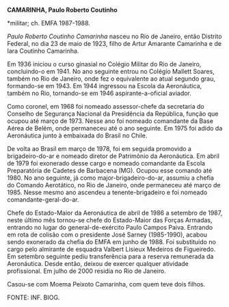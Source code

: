 **CAMARINHA, Paulo Roberto Coutinho**

\*militar; ch. EMFA 1987-1988.

*Paulo Roberto Coutinho Camarinha* nasceu no Rio de Janeiro, então
Distrito Federal, no dia 23 de maio de 1923, filho de Artur Amarante
Camarinha e de Iara Coutinho Camarinha.

Em 1936 iniciou o curso ginasial no Colégio Militar do Rio de Janeiro,
concluindo-o em 1941. No ano seguinte entrou no Colégio Mallett Soares,
também no Rio de Janeiro, onde fez o equivalente ao atual segundo grau,
formando-se em 1943. Em 1944 ingressou na Escola da Aeronáutica, também
no Rio, tornando-se em 1946 aspirante-a-oficial aviador.

Como coronel, em 1968 foi nomeado assessor-chefe da secretaria do
Conselho de Segurança Nacional da Presidência da República, função que
ocupou até março de 1973. Nesse ano foi nomeado comandante da Base Aérea
de Belém, onde permaneceu até o ano seguinte. Em 1975 foi adido da
Aeronáutica junto à embaixada do Brasil no Chile.

De volta ao Brasil em março de 1978, foi em seguida promovido a
brigadeiro-do-ar e nomeado diretor de Patrimônio da Aeronáutica. Em
abril de 1979 foi exonerado desse cargo e nomeado comandante da Escola
Preparatória de Cadetes de Barbacena (MG). Ocupou esse comando até 1980.
No ano seguinte, já como major-brigadeiro-do-ar, assumiu a chefia do
Comando Aerotático, no Rio de Janeiro, onde permaneceu até março de
1985. Nesse mesmo ano ascendeu a tenente-brigadeiro e foi nomeado
comandante-geral-do-ar.

Chefe do Estado-Maior da Aeronáutica de abril de 1986 a setembro de
1987, neste último mês tornou-se chefe do Estado-Maior das Forças
Armadas, entrando no lugar do general-de-exército Paulo Campos Paiva.
Entrando em rota de colisão com o presidente José Sarney (1985-1990),
acabou sendo exonerado da chefia do EMFA em junho de 1988. Foi
substituído no cargo pelo almirante de esquadra Valbert Lisieux Medeiros
de Figueiredo. Em setembro seguinte pediu transferência para a reserva
remunerada da Aeronáutica. Desde então, deixou de exercer qualquer
atividade profissional. Em julho de 2000 residia no Rio de Janeiro.

Casou-se com Moema Peixoto Camarinha, com quem teve dois filhos.

FONTE: INF. BIOG.

 

